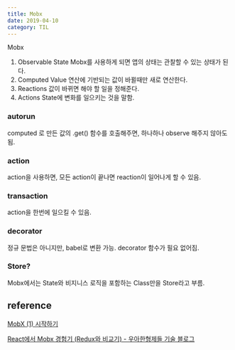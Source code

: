```yaml
---
title: Mobx
date: 2019-04-10
category: TIL
---
```


Mobx

1. Observable State
   Mobx를 사용하게 되면 앱의 상태는 관찰할 수 있는 상태가 된다.
2. Computed Value
   연산에 기반되는 값이 바뀔때만 새로 연산한다.
3. Reactions
   값이 바뀌면 해야 할 일을 정해준다.
4. Actions
   State에 변화를 일으키는 것을 말함.

### autorun

computed 로 만든 값의 .get() 함수를 호출해주면, 하나하나 observe 해주지 않아도 됨.

### action

action을 사용하면, 모든 action이 끝나면 reaction이 일어나게 할 수 있음.

### transaction

action을 한번에 일으킬 수 있음.

### decorator

정규 문법은 아니지만, babel로 변환 가능. decorator 함수가 필요 없어짐.

### Store?

Mobx에서는 State와 비지니스 로직을 포함하는 Class만을 Store라고 부름.

## reference

[MobX (1) 시작하기](https://velog.io/@velopert/MobX-1-%EC%8B%9C%EC%9E%91%ED%95%98%EA%B8%B0-9sjltans3p)

[React에서 Mobx 경험기 (Redux와 비교기) - 우아한형제들 기술 블로그](http://woowabros.github.io/experience/2019/01/02/kimcj-react-mobx.html)
